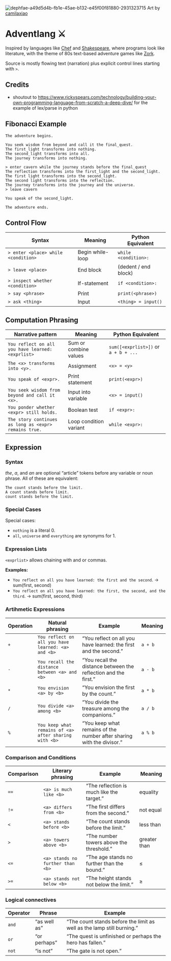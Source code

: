 ![dephfae-a49d5d4b-fb1e-45ae-b132-e45f00f81880-2931323715](https://github.com/user-attachments/assets/e0826ac2-e168-4063-bc23-e6500ce4cd9a)
Art by [camilaxiao](https://www.deviantart.com/camilaxiao/art/Pixel-art-dungeon-animation-889329830)

# Adventlang ⚔️
Inspired by languages like [Chef](https://www.dangermouse.net/esoteric/chef.html) and [Shakespeare](https://en.wikipedia.org/wiki/Shakespeare_Programming_Language), where programs look like literature, with the theme of 80s text-based adventure games like [Zork](https://en.wikipedia.org/wiki/Zork).

Source is mostly flowing text (narration) plus explicit control lines starting with `>`.

## Credits
* shoutout to https://www.rickyspears.com/technology/building-your-own-programming-language-from-scratch-a-deep-dive/ for the example of lex/parse in python

## Fibonacci Example
```
The adventure begins.

You seek wisdom from beyond and call it the final_quest.
The first_light transforms into nothing.
The second_light transforms into all.
The journey transforms into nothing.

> enter cavern while the journey stands before the final_quest
The reflection transforms into the first_light and the second_light.
The first light transforms into the second_light.
The second light transforms into the reflection.
The journey transforms into the journey and the universe.
> leave cavern

You speak of the second_light.

The adventure ends.
```

## Control Flow
| Syntax                              | Meaning          | Python Equivalent    |
| ----------------------------------- | ---------------- | -------------------- |
| `> enter <place> while <condition>` | Begin while-loop | `while <condition>:` |
| `> leave <place>`                   | End block   | (dedent / end block) |
| `> inspect whether <condition>`     | If-statement     | `if <condition>:`    |
| `> say <phrase>`                    | Print            | `print(<phrase>)`    |
| `> ask <thing>`                     | Input            | `<thing> = input()`  |


## Computation Phrasing
| Narrative pattern                                     | Meaning                | Python Equivalent                    |
| ----------------------------------------------------- | ---------------------- | ------------------------------------ |
| `You reflect on all you have learned: <exprlist>`     | Sum or combine values  | `sum([<exprlist>])` or `a + b + ...` |
| `The <x> transforms into <y>.`                        | Assignment             | `<x> = <y>`                          |
| `You speak of <expr>.`                                | Print statement        | `print(<expr>)`                      |
| `You seek wisdom from beyond and call it <x>.`        | Input into variable    | `<x> = input()`                      |
| `You ponder whether <expr> still holds.`              | Boolean test           | `if <expr>:`   |
| `The story continues as long as <expr> remains true.` | Loop condition variant | `while <expr>:`                      |


## Expression 
### Syntax
*the*, *a*, and *an* are optional “article” tokens before any variable or noun phrase. All of these are equivalent:
```
The count stands before the limit.
A count stands before limit.
count stands before the limit.
```

### Special Cases
Special cases:
- `nothing` is a literal 0.
- `all`, `universe` and `everything` are synonyms for 1.

### Expression Lists
`<exprlist>` allows chaining with and or commas.

**Examples:**

- `You reflect on all you have learned: the first and the second`.
→ sum(first, second)
- `You reflect on all you have learned: the first, the second, and the third`.
→ sum(first, second, third)

### Artihmetic Expressions
| Operation | Natural phrasing                                      | Example                                                               | Meaning |
| --------- | ----------------------------------------------------- | --------------------------------------------------------------------- | ------- |
| `+`       | `You reflect on all you have learned: <a> and <b>`    | “You reflect on all you have learned: the first and the second.”      | `a + b` |
| `-`       | `You recall the distance between <a> and <b>`         | “You recall the distance between the reflection and the first.”       | `a - b` |
| `*`       | `You envision <a> by <b>`                    | “You envision the first by the count.”                       | `a * b` |
| `/`       | `You divide <a> among <b>`                            | “You divide the treasure among the companions.”                       | `a / b` |
| `%`       | `You keep what remains of <a> after sharing with <b>` | “You keep what remains of the number after sharing with the divisor.” | `a % b` |

### Comparison and Conditions
| Comparison | Literary phrasing                | Example                                     | Meaning      |
| ---------- | -------------------------------- | ------------------------------------------- | ------------ |
| `==`       | `<a> is much like <b>`           | “The reflection is much like the target.”   | equality     |
| `!=`       | `<a> differs from <b>`           | “The first differs from the second.”        | not equal    |
| `<`        | `<a> stands before <b>`          | “The count stands before the limit.”        | less than    |
| `>`        | `<a> towers above <b>`           | “The number towers above the threshold.”    | greater than |
| `<=`       | `<a> stands no further than <b>` | “The age stands no further than the bound.” | ≤            |
| `>=`       | `<a> stands not below <b>`       | “The height stands not below the limit.”    | ≥            |

### Logical connectives
| Operator | Phrase       | Example                                                                |
| -------- | ------------ | ---------------------------------------------------------------------- |
| `and`    | “as well as” | “The count stands before the limit as well as the lamp still burning.” |
| `or`     | “or perhaps” | “The quest is unfinished or perhaps the hero has fallen.”              |
| `not`    | “is not”     | “The gate is not open.”                                                |
